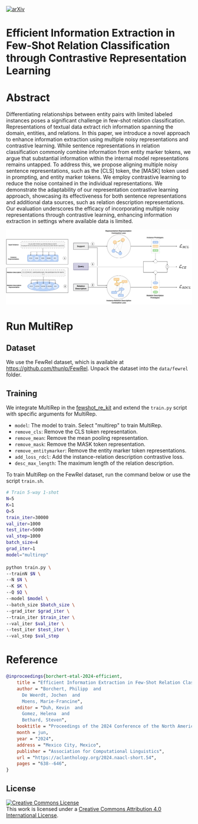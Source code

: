 [![arXiv](https://img.shields.io/badge/arXiv-2403.16543-b31b1b.svg)](https://arxiv.org/abs/2403.16543)

# Efficient Information Extraction in Few-Shot Relation Classification through Contrastive Representation Learning

# Abstract
Differentiating relationships between entity pairs with limited labeled instances poses a significant challenge in few-shot relation classification. Representations of textual data extract rich information spanning the domain, entities, and relations.
In this paper, we introduce a novel approach to enhance information extraction using multiple noisy representations and contrastive learning. While sentence representations in relation classification commonly combine information from entity marker tokens, we argue that substantial information within the internal model representations remains untapped. To address this, we propose aligning multiple noisy sentence representations, such as the [CLS] token, the [MASK] token used in prompting, and entity marker tokens. We employ contrastive learning to reduce the noise contained in the individual representations. We demonstrate the adaptability of our representation contrastive learning approach, showcasing its effectiveness for both sentence representations and additional data sources, such as relation description representations. Our evaluation underscores the efficacy of incorporating multiple noisy representations through contrastive learning, enhancing information extraction in settings where available data is limited.

![](multirep.png)

# Run MultiRep

## Dataset
We use the FewRel dataset, which is available at https://github.com/thunlp/FewRel. Unpack the dataset into the `data/fewrel` folder.

## Training

We integrate MultiRep in the [fewshot_re_kit](https://github.com/thunlp/FewRel) and extend the `train.py` script with specific arguments for MultiRep.

- `model`: The model to train. Select "multirep" to train MultiRep.
- `remove_cls`: Remove the CLS token representation.
- `remove_mean`: Remove the mean pooling representation.
- `remove_mask`: Remove the MASK token representation.
- `remove_entitymarker`: Remove the entity marker token representations.
- `add_loss_rdcl`: Add the instance-relation description contrastive loss.
- `desc_max_length`: The maximum length of the relation description.


To train MultiRep on the FewRel dataset, run the command below or use the script `train.sh`.

```bash
# Train 5-way 1-shot
N=5
K=1
Q=5
train_iter=30000
val_iter=1000
test_iter=5000
val_step=1000
batch_size=4
grad_iter=1
model="multirep"

python train.py \
--trainN $N \
--N $N \
--K $K \
--Q $Q \
--model $model \
--batch_size $batch_size \
--grad_iter $grad_iter \
--train_iter $train_iter \
--val_iter $val_iter \
--test_iter $test_iter \
--val_step $val_step
```

# Reference

```bibtex
@inproceedings{borchert-etal-2024-efficient,
    title = "Efficient Information Extraction in Few-Shot Relation Classification through Contrastive Representation Learning",
    author = "Borchert, Philipp  and
      De Weerdt, Jochen  and
      Moens, Marie-Francine",
    editor = "Duh, Kevin  and
      Gomez, Helena  and
      Bethard, Steven",
    booktitle = "Proceedings of the 2024 Conference of the North American Chapter of the Association for Computational Linguistics: Human Language Technologies (Volume 2: Short Papers)",
    month = jun,
    year = "2024",
    address = "Mexico City, Mexico",
    publisher = "Association for Computational Linguistics",
    url = "https://aclanthology.org/2024.naacl-short.54",
    pages = "638--646",
}
```

## License 
<a rel="license" href="http://creativecommons.org/licenses/by/4.0/"><img alt="Creative Commons License" style="border-width:0" src="https://i.creativecommons.org/l/by/4.0/88x31.png" /></a><br />This work is licensed under a <a rel="license" href="http://creativecommons.org/licenses/by/4.0/">Creative Commons Attribution 4.0 International License</a>.
